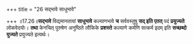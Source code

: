 +++
title = "26 सद्भावे साधुभावे"

+++
॥17.26॥**सद्भावे** विद्यमानतायां **साधुभावे** कल्याणभावे **च**
सर्ववस्तुषु **सद् इति एतत्** पदं **प्रयुज्यते** लोकवेदयोः। **तथा**
केनचित् पुरुषेण अनुष्ठिते लौकिके **प्रशस्ते** कल्याणे कर्मणि सत्कर्म
इदम् इति **सच्छब्दो** **युज्यते** प्रयुज्यते इत्यर्थः।
